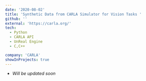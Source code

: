 ```yaml
---
date: '2020-08-02'
title: 'Synthetic Data from CARLA Simulator for Vision Tasks '
github: ''
external: 'https://carla.org/'
tech:
  - Python
  - CARLA API
  - UnReal Engine
  - C,C++

company: 'CARLA'
showInProjects: true
---
```

* <i>Will be updated soon</i>
